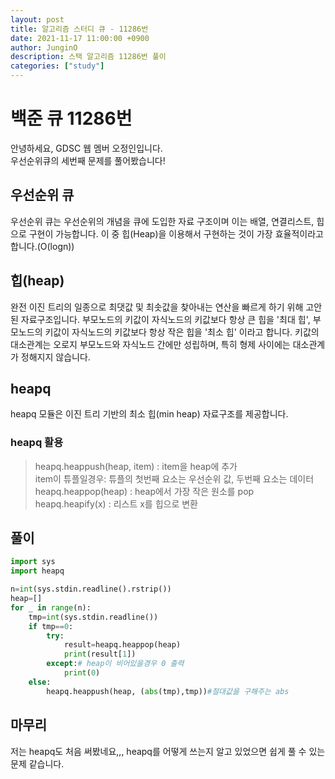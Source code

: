 ```yaml
---
layout: post
title: 알고리즘 스터디 큐 - 11286번
date: 2021-11-17 11:00:00 +0900
author: JunginO
description: 스택 알고리즘 11286번 풀이
categories: ["study"]
---
```


# 백준 큐 11286번

안녕하세요, GDSC 웹 멤버 오정인입니다.<br>
우선순위큐의 세번째 문제를 풀어봤습니다!<br>

## 우선순위 큐

우선순위 큐는 우선순위의 개념을 큐에 도입한 자료 구조이며 이는 배열, 연결리스트, 힙으로 구현이 가능합니다. 이 중 힙(Heap)을 이용해서 구현하는 것이 가장 효율적이라고 합니다.(O(logn))

## 힙(heap)

완전 이진 트리의 일종으로 최댓값 및 최솟값을 찾아내는 연산을 빠르게 하기 위해 고안된 자료구조입니다. 부모노드의 키값이 자식노드의 키값보다 항상 큰 힙을 '최대 힙', 부모노드의 키값이 자식노드의 키값보다 항상 작은 힙을 '최소 힙' 이라고 합니다. 키값의 대소관계는 오로지 부모노드와 자식노드 간에만 성립하며, 특히 형제 사이에는 대소관계가 정해지지 않습니다.

## heapq

heapq 모듈은 이진 트리 기반의 최소 힙(min heap) 자료구조를 제공합니다.

### heapq 활용

> heapq.heappush(heap, item) : item을 heap에 추가<br>
> item이 튜플일경우: 튜플의 첫번째 요소는 우선순위 값, 두번째 요소는 데이터<br>
> heapq.heappop(heap) : heap에서 가장 작은 원소를 pop<br>
> heapq.heapify(x) : 리스트 x를 힙으로 변환<br>

## 풀이

```python
import sys
import heapq

n=int(sys.stdin.readline().rstrip())
heap=[]
for _ in range(n):
    tmp=int(sys.stdin.readline())
    if tmp==0:
        try:
            result=heapq.heappop(heap)
            print(result[1])
        except:# heap이 비어있을경우 0 출력
            print(0)
    else:
        heapq.heappush(heap, (abs(tmp),tmp))#절대값을 구해주는 abs

```

## 마무리

저는 heapq도 처음 써봤네요,,, heapq를 어떻게 쓰는지 알고 있었으면 쉽게 풀 수 있는 문제 같습니다.
